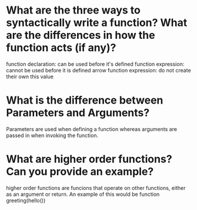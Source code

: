 # What are the three ways to syntactically write a function? What are the differences in how the function acts (if any)?
function declaration: can be used before it's defined
function expression: cannot be used before it is defined
arrow function expression: do not create their own this value

# What is the difference between Parameters and Arguments?
Parameters are used when defining a function whereas arguments are passed in when invoking the function. 
# What are higher order functions? Can you provide an example? 
higher order functions are funcions that operate on other functions, either as an argument or return. An example of this would be function greeting(hello())